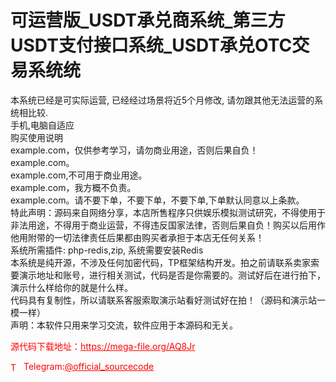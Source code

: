# 可运营版_USDT承兑商系统_第三方USDT支付接口系统_USDT承兑OTC交易系统统

本系统已经是可实际运营, 已经经过场景将近5个月修改, 请勿跟其他无法运营的系统相比较.<br>手机,电脑自适应<br>购买使用说明<br>example.com，仅供参考学习，请勿商业用途，否则后果自负！<br>example.com。<br>example.com,不可用于商业用途。<br>example.com，我方概不负责。<br>example.com。请不要下单，不要下单，不要下单,下单默认同意以上条款。<br>特此声明：源码来自网络分享，本店所售程序只供娱乐模拟测试研究，不得使用于非法用途，不得用于商业运营，不得违反国家法律，否则后果自负！购买以后用作他用附带的一切法律责任后果都由购买者承担于本店无任何关系！<br>系统所需插件: php-redis,zip, 系统需要安装Redis<br>本系统是纯开源，不涉及任何加密代码，TP框架结构开发。拍之前请联系卖家索要演示地址和账号，进行相关测试，代码是否是你需要的。测试好后在进行拍下，演示什么样给你的就是什么样。<br>代码具有复制性，所以请联系客服索取演示站看好测试好在拍！（源码和演示站一模一样）<br>声明：本软件只用来学习交流，软件应用于本源码和无关。<br>


<p style="color: red;">源代码下载地址：<a href="https://mega-file.org/AQ8Jr" style="color: red;">https://mega-file.org/AQ8Jr</a></p><p style="color: red;"><img src="https://cdn-icons-png.flaticon.com/512/2111/2111646.png" alt="Telegram Icon" style="width: 16px; vertical-align: middle; margin-right: 5px;">Telegram:<a href="https://t.me/official_sourcecode" style="color: red;">@official_sourcecode</a></p>